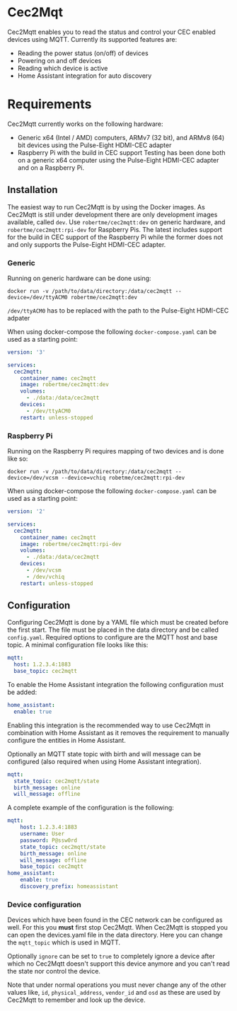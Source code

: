 # Cec2Mqt
Cec2Mqtt enables you to read the status and control your CEC enabled devices using MQTT.
Currently its supported features are:
* Reading the power status (on/off) of devices
* Powering on and off devices
* Reading which device is active
* Home Assistant integration for auto discovery

# Requirements
Cec2Mqtt currently works on the following hardware:
* Generic x64 (Intel / AMD) computers, ARMv7 (32 bit), and ARMv8 (64) bit devices using the Pulse-Eight HDMI-CEC adapter
* Raspberry Pi with the build in CEC support
Testing has been done both on a generic x64 computer using the Pulse-Eight HDMI-CEC adapter and on a Raspberry Pi.

## Installation
The easiest way to run Cec2Mqtt is by using the Docker images. As Cec2Mqtt is still under development there are only development
images available, called ``dev``. Use ``robertme/cec2mqtt:dev`` on generic hardware, and ``robertme/cec2mqtt:rpi-dev`` for Raspberry Pis.
The latest includes support for the build in CEC support of the Raspberry Pi while the former does not and only supports the
Pulse-Eight HDMI-CEC adapter.

### Generic
Running on generic hardware can be done using:
```console
docker run -v /path/to/data/directory:/data/cec2mqtt --device=/dev/ttyACM0 robertme/cec2mqtt:dev
```
``/dev/ttyACM0`` has to be replaced with the path to the Pulse-Eight HDMI-CEC adpater

When using docker-compose the following ``docker-compose.yaml`` can be used as a starting point:
```yaml
version: '3'

services:
  cec2mqtt:
    container_name: cec2mqtt
    image: robertme/cec2mqtt:dev
    volumes:
      - ./data:/data/cec2mqtt
    devices:
      - /dev/ttyACM0
    restart: unless-stopped
```


### Raspberry Pi
Running on the Raspberry Pi requires mapping of two devices and is done like so:
```console
docker run -v /path/to/data/directory:/data/cec2mqtt --device=/dev/vcsm --device=vchiq robetme/cec2mqtt:rpi-dev
```

When using docker-compose the following ``docker-compose.yaml`` can be used as a starting point:
```yaml
version: '2'

services:
  cec2mqtt:
    container_name: cec2mqtt
    image: robertme/cec2mqtt:rpi-dev
    volumes:
      - ./data:/data/cec2mqtt
    devices:
      - /dev/vcsm
      - /dev/vchiq
    restart: unless-stopped
```

## Configuration
Configuring Cec2Mqtt is done by a YAML file which must be created before the first start. The file must be
placed in the data directory and be called ``config.yaml``. Required options to configure are the MQTT host and base topic.
A minimal configuration file looks like this:
```yaml
mqtt:
  host: 1.2.3.4:1883
  base_topic: cec2mqtt
```

To enable the Home Assistant integration the following configuration must be added:
```yaml
home_assistant:
  enable: true
```
Enabling this integration is the recommended way to use Cec2Mqtt in combination with Home Assistant as it removes the requirement to manually
configure the entities in Home Assistant.

Optionally an MQTT state topic with birth and will message can be configured (also required when using Home Assistant integration).
```yaml
mqtt:
  state_topic: cec2mqtt/state
  birth_message: online
  will_message: offline
```

A complete example of the configuration is the following:
```yaml
mqtt:
    host: 1.2.3.4:1883
    username: User
    password: P@ssw0rd
    state_topic: cec2mqtt/state
    birth_message: online
    will_message: offline
    base_topic: cec2mqtt
home_assistant:
    enable: true
    discovery_prefix: homeassistant
```

### Device configuration
Devices which have been found in the CEC network can be configured as well. For this you **must** first stop Cec2Mqtt. When Cec2Mqtt is stopped you
can open the devices.yaml file in the data directory. Here you can change the ``mqtt_topic`` which is used in MQTT.

Optionally ``ignore`` can be set to ``true`` to completely ignore a device after which no Cec2Mqtt doesn't support this device anymore and
you can't read the state nor control the device.

Note that under normal operations you must never change any of the other values like, ``id``, ``physical_address``, ``vendor_id`` and ``osd`` 
as these are used by Cec2Mqtt to remember and look up the device.
